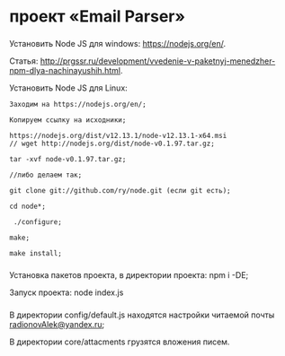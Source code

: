 #  проект «Email Parser» 
###
Установить Node JS для windows: https://nodejs.org/en/.

Статья: http://prgssr.ru/development/vvedenie-v-paketnyj-menedzher-npm-dlya-nachinayushih.html.

Установить Node JS для Linux:

    Заходим на https://nodejs.org/en/;

    Копируем ссылку на исходники;
    
    https://nodejs.org/dist/v12.13.1/node-v12.13.1-x64.msi
    // wget http://nodejs.org/dist/node-v0.1.97.tar.gz;

    tar -xvf node-v0.1.97.tar.gz;

    //либо делаем так;

    git clone git://github.com/ry/node.git (если git есть);

    cd node*;

     ./configure;

    make;

    make install;

###
Установка пакетов проекта, в директории проекта: npm i -DE;

Запуск проекта: node index.js

###
В директории config/default.js  находятся настройки читаемой почты radionovAlek@yandex.ru;

В директории core/attacments  грузятся вложения писем.
